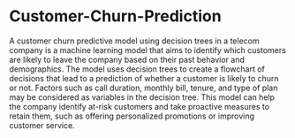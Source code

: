 # Customer-Churn-Prediction

A customer churn predictive model using decision trees in a telecom company is a machine learning model that aims to identify which customers are likely to leave the company based on their past behavior and demographics. The model uses decision trees to create a flowchart of decisions that lead to a prediction of whether a customer is likely to churn or not. Factors such as call duration, monthly bill, tenure, and type of plan may be considered as variables in the decision tree. This model can help the company identify at-risk customers and take proactive measures to retain them, such as offering personalized promotions or improving customer service.
